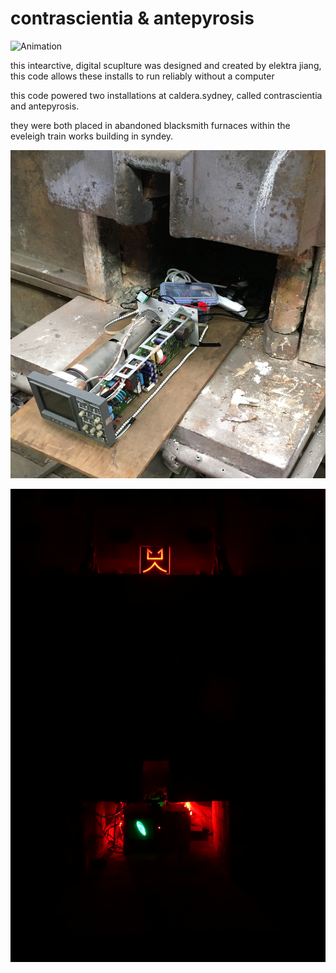 # contrascientia & antepyrosis


![Animation](https://media.giphy.com/media/40cxxUc7sTmBVmmjTX/giphy.gif)

this intearctive, digital scuplture was designed and created by elektra jiang, this code allows these installs to run reliably without a computer

this code powered two installations at caldera.sydney, called contrascientia and antepyrosis.

they were both placed in abandoned blacksmith furnaces within the eveleigh train works building in syndey.

![Preinstall](img/preinstall.jpg)

![Install](img/install-shot.jpg)